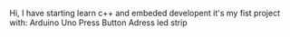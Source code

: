 Hi, I have starting learn c++ and embeded developent it's my fist project with:
Arduino Uno
Press Button
Adress led strip

